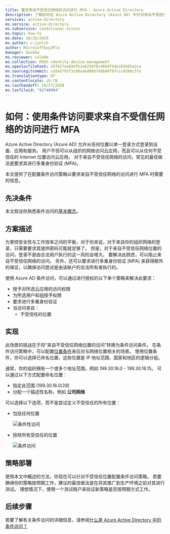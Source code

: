```yaml
---
title: 要求来自不受信任网络的访问进行 MFA - Azure Active Directory
description: 了解如何在 Azure Active Directory (Azure AD) 中针对来自不受信任网络的访问尝试配置条件访问策略。
services: active-directory
ms.service: active-directory
ms.subservice: conditional-access
ms.topic: how-to
ms.date: 10/26/2020
ms.author: v-junlch
author: MicrosoftGuyJFlo
manager: daveba
ms.reviewer: calebb
ms.collection: M365-identity-device-management
ms.openlocfilehash: d37627ea03dfb1e825078c46b8f5de165b05a2ca
ms.sourcegitcommit: ca5e5792f3c60aab406b7ddbd6f6fccc4280c57e
ms.translationtype: HT
ms.contentlocale: zh-CN
ms.lasthandoff: 10/27/2020
ms.locfileid: "92749994"
---
```

# <a name="how-to-require-mfa-for-access-from-untrusted-networks-with-conditional-access"></a>如何：使用条件访问要求来自不受信任网络的访问进行 MFA   

Azure Active Directory (Azure AD) 允许从任何位置以单一登录方式登录到设备、应用和服务。 用户不但可以从组织的网络访问云应用，而且可以从任何不受信任的 Internet 位置访问云应用。 对于来自不受信任网络的访问，常见的最佳做法是要求其进行多重身份验证 (MFA)。

本文提供了在配置条件访问策略以要求来自不受信任网络的访问进行 MFA 时需要的信息。 

## <a name="prerequisites"></a>先决条件

本文假设你熟悉条件访问的[基本概念](overview.md)。 

## <a name="scenario-description"></a>方案描述

为掌控安全性与工作效率之间的平衡，对于你来说，对于来自你的组织网络的登录，只需要要求其提供密码可能就足够了。 但是，对于来自不受信任网络位置的访问，登录不是由合法用户执行的这一风险会增大。 要解决此顾虑，可以阻止来自不受信任网络的访问。 另外，还可以要求进行多重身份验证 (MFA) 来获得额外的保证，以确保访问尝试是由该帐户的合法所有者执行的。 

使用 Azure AD 条件访问，可以通过进行授权的以下单个策略来解决此要求： 

- 授予对所选云应用的访问权限
- 为所选用户和组授予权限  
- 要求进行多重身份验证 
- 当访问来自： 
   - 不受信任的位置

## <a name="implementation"></a>实现

此场景的挑战在于将“来自不受信任网络位置的访问”转换为条件访问条件。 在条件访问策略中，可以配置[位置条件](location-condition.md)来应对与网络位置相关的场景。 使用位置条件，你可以选择已命名位置，这些位置是 IP 地址范围、国家和地区的逻辑分组。  

通常，你的组织拥有一个或多个地址范围，例如 199.30.16.0 - 199.30.16.15。
可以通过以下方式配置命名位置：

- 指定此范围 (199.30.16.0/28) 
- 分配一个描述性名称，例如 **公司网络** 

可以选择以下选项，而不是尝试定义不受信任的所有位置：

- 包括任何位置 

   ![条件性访问](./media/untrusted-networks/02.png)

- 排除所有受信任的位置 

   ![条件访问](./media/untrusted-networks/01.png)

## <a name="policy-deployment"></a>策略部署

使用本文中概述的方法，你现在可以针对不受信任位置配置条件访问策略。 若要确保你的策略按预期工作，建议的最佳做法是在将其推广到生产环境之前对其进行测试。 理想情况下，使用一个测试租户来验证新策略是否按预期方式工作。

## <a name="next-steps"></a>后续步骤

若要了解有关条件访问的详细信息，请参阅[什么是 Azure Active Directory 中的条件访问？](./overview.md)

